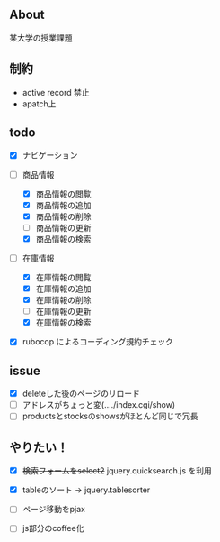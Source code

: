 ## About
某大学の授業課題

## 制約
- active record 禁止
- apatch上

## todo

- [x] ナビゲーション

- [ ] 商品情報
  - [x] 商品情報の閲覧
  - [x] 商品情報の追加
  - [x] 商品情報の削除
  - [ ] 商品情報の更新
  - [x] 商品情報の検索

- [ ] 在庫情報
  - [x] 在庫情報の閲覧
  - [x] 在庫情報の追加
  - [x] 在庫情報の削除
  - [ ] 在庫情報の更新
  - [x] 在庫情報の検索

- [x] rubocop によるコーディング規約チェック

## issue
- [x] deleteした後のページのリロード
- [ ] アドレスがちょっと変(..../index.cgi/show)
- [ ] productsとstocksのshowsがほとんど同じで冗長

## やりたい！
- [x] ~~検索フォームをselect2~~ jquery.quicksearch.js を利用
- [x] tableのソート -> jquery.tablesorter
- [ ] ページ移動をpjax
- [ ] js部分のcoffee化


